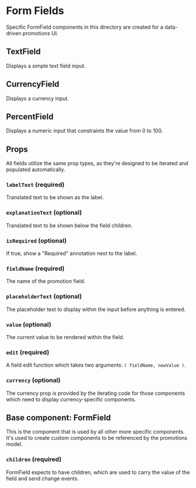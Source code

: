Form Fields
===========

Specific FormField components in this directory are created for a data-driven
promotions UI.

## TextField

Displays a simple text field input.

## CurrencyField

Displays a currency input.

## PercentField

Displays a numeric input that constraints the value from 0 to 100.

## Props

All fields utilize the same prop types, as they're designed to be iterated
and populated automatically.

### `labelText` (required)

Translated text to be shown as the label.

### `explanationText` (optional)

Translated text to be shown below the field children.

### `isRequired` (optional)

If true, show a "Required" annotation next to the label.

### `fieldName` (required)

The name of the promotion field.

### `placeholderText` (optional)

The placeholder text to display within the input before anything is entered.

### `value` (optional)

The current value to be rendered within the field.

### `edit` (required)

A field edit function which takes two arguments: `( fieldName, newValue )`.

### `currency` (optional)

The currency prop is provided by the iterating code for those components which
need to display currency-specific components.

## Base component: FormField

This is the component that is used by all other more specific components.
It's used to create custom components to be referenced by the promotions model.

### `children` (required)

FormField expects to have children, which are used to carry the value of the
field and send change events.

